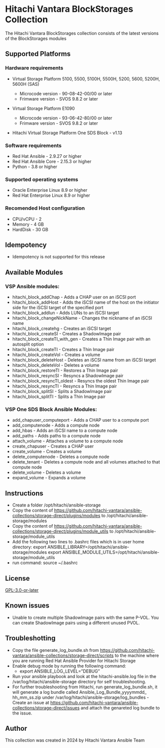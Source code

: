 # Hitachi Vantara BlockStorages Collection

The Hitachi Vantara BlockStorages collection consists of the latest versions of the BlockStorages modules

## Supported Platforms

### Hardware requirements
- Virtual Storage Platform 5100, 5500, 5100H, 5500H, 5200, 5600, 5200H, 5600H (SAS)
    - Microcode version - 90-08-42-00/00 or later
    - Frimware version - SVOS 9.8.2 or later

- Virtual Storage Platform E1090
    - Microcode version - 93-06-42-80/00 or later
    - Frimware version - SVOS 9.8.2 or later

- Hitachi Virtual Storage Platform One SDS Block - v1.13

### Software requirements
- Red Hat Ansible - 2.9.27 or higher
- Red Hat Ansible Core - 2.15.3 or higher
- Python - 3.8 or higher

### Supported operating systems
- Oracle Enterprise Linux 8.9 or higher
- Red Hat Enterprise Linux 8.9 or higher

### Recomended Host configuration
- CPU/vCPU - 2
- Memory - 4 GB
- HardDisk - 30 GB

## Idempotency
- Idempotency is not supported for this release

## Available Modules
### VSP Ansible modules:
- hitachi_block_addChap - Adds a CHAP user on an iSCSI port
- hitachi_block_addHost - Adds the iSCSI name of the host on the initiator side for the iSCSI target of the specified port
- hitachi_block_addlun - Adds LUNs to an iSCSI target
- hitachi_block_changeNickName - Changes the nickname of an iSCSI name
- hitachi_block_createhg - Creates an iSCSI target
- hitachi_block_createSI - Creates a ShadowImage pair
- hitachi_block_createTI_with_gen - Creates a Thin Image pair with an autosplit option
- hitachi_block_createTI - Creates a Thin Image pair
- hitachi_block_createVol - Creates a volume
- hitachi_block_deleteHost - Deletes an iSCSI name from an iSCSI target
- hitachi_block_deleteVol - Deletes a volume
- hitachi_block_restoreTI - Restores a Thin Image pair
- hitachi_block_resyncSI - Resyncs a ShadowImage pair
- hitachi_block_resyncTI_oldest - Resyncs the oldest Thin Image pair
- hitachi_block_resyncTI - Resyncs a Thin Image pair
- hitachi_block_splitSI - Splits a ShadowImage pair
- hitachi_block_splitTI - Splits a Thin Image pair

### VSP One SDS Block Ansible Modules:
- add_chapuser_computeport - Adds a CHAP user to a compute port
- add_computenode - Adds a compute node
- add_hbas - Adds an iSCSI name to a compute node
- add_paths - Adds paths to a compute node 
- attach_volume - Attaches a volume to a compute node
- create_chapuser - Creates a CHAP user
- create_volume - Creates a volume
- delete_computenode - Deletes a compute node
- delete_tenant - Deletes a compute node and all volumes attached to that compute node
- delete_volume - Deletes a volume
- expand_volume - Expands a volume

## Instructions
- Create a folder /opt/hitachi/ansible-storage
- Copy the content of https://github.com/hitachi-vantara/ansible-collections/storage-direct/plugins/modules to  /opt/hitachi/ansible-storage/modules
- Copy the content of https://github.com/hitachi-vantara/ansible-collections/storage-direct/plugins/module_utils to  /opt/hitachi/ansible-storage/module_utils
- Add the following two lines to .bashrc files which is in user home directory:
    export ANSIBLE_LIBRARY=/opt/hitachi/ansible-storage/modules
    export ANSIBLE_MODULE_UTILS=/opt/hitachi/ansible-storage/module_utils
- run command: source  ~/.bashrc

## License
[GPL-3.0-or-later](https://www.gnu.org/licenses/gpl-3.0.en.html)

## Known issues
- Unable to create multiple ShadowImage pairs with the same P-VOL. You can create ShadowImage pairs using a different unused PVOL.

## Troubleshotting
- Copy the file generate_log_bundle.sh from https://github.com/hitachi-vantara/ansible-collections/storage-direct/scripts to the machine where you are running Red Hat Ansible Provider for Hitachi
Storage
- Enable debug mode by running the following command:
  - export ANSIBLE_LOG_LEVEL=”DEBUG”
- Run your ansible playbook and look at the hitachi-ansible.log file in the /var/log/hitachi/ansible-storage directory for self troubleshooting.
- For further troubleshooting from Hitachi, run generate_log_bundle.sh,  it will generate a log bundle called Ansible_Log_Bundle_yyyymmdd_ hh_mm_ss.zip under /var/log/hitachi/ansible-storage/log_bundles
      - Create an issue at https://github.com/hitachi-vantara/ansible-collections/storage-direct/issues and attach the genareted log bundle to the issue.
      
## Author

This collection was created in 2024 by Hitachi Vantara Ansible Team